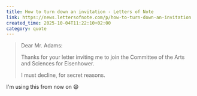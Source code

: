 ```yaml
---
title: How to turn down an invitation - Letters of Note
link: https://news.lettersofnote.com/p/how-to-turn-down-an-invitation
created_time: 2025-10-04T11:22:10+02:00
category: quote
---
```

> Dear Mr. Adams:
> 
> Thanks for your letter inviting me to join the Committee of the Arts and Sciences for Eisenhower.
> 
> I must decline, for secret reasons.

I'm using this from now on 😄